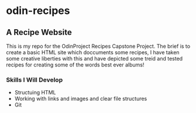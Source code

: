 # odin-recipes
## A Recipe Website
This is my repo for the OdinProject Recipes Capstone Project. The brief is to create a basic HTML site which doccuments some recipes, I have taken some creative liberties with this and have depicted some treid and tested recipes for creating some of the words best ever albums! 

### Skills I Will Develop
- Structuing HTML
- Working with links and images and clear file structures
- Git

